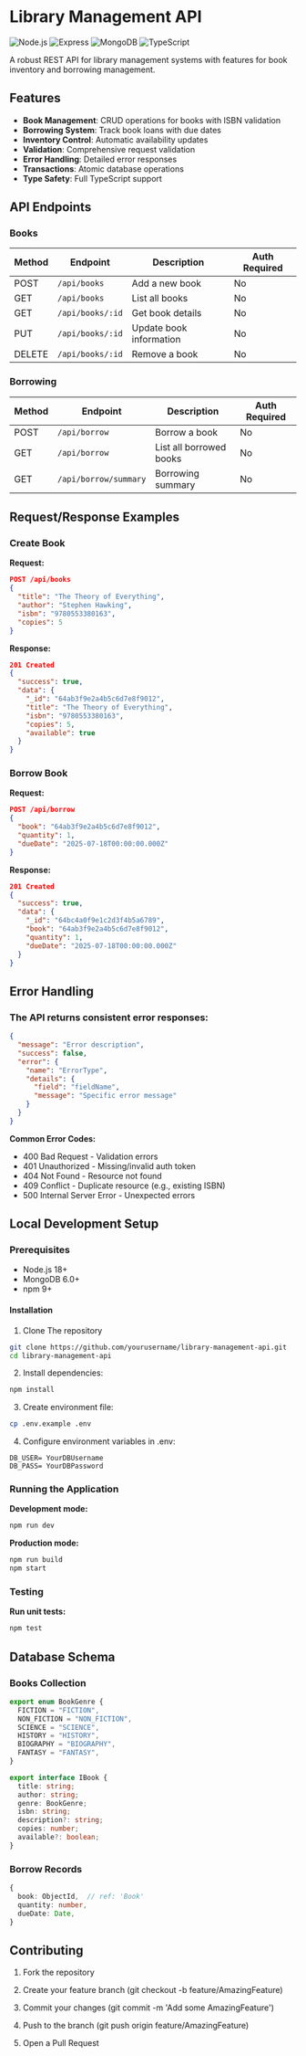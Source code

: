 # Library Management API

![Node.js](https://img.shields.io/badge/Node.js-18+-green)
![Express](https://img.shields.io/badge/Express-4.x-blue)
![MongoDB](https://img.shields.io/badge/MongoDB-6.0+-green)
![TypeScript](https://img.shields.io/badge/TypeScript-5.x-blue)

A robust REST API for library management systems with features for book inventory and borrowing management.

## Features

- **Book Management**: CRUD operations for books with ISBN validation
- **Borrowing System**: Track book loans with due dates
- **Inventory Control**: Automatic availability updates
- **Validation**: Comprehensive request validation
- **Error Handling**: Detailed error responses
- **Transactions**: Atomic database operations
- **Type Safety**: Full TypeScript support

## API Endpoints

### Books

| Method | Endpoint         | Description             | Auth Required |
| ------ | ---------------- | ----------------------- | ------------- |
| POST   | `/api/books`     | Add a new book          | No            |
| GET    | `/api/books`     | List all books          | No            |
| GET    | `/api/books/:id` | Get book details        | No            |
| PUT    | `/api/books/:id` | Update book information | No            |
| DELETE | `/api/books/:id` | Remove a book           | No            |

### Borrowing

| Method | Endpoint              | Description             | Auth Required |
| ------ | --------------------- | ----------------------- | ------------- |
| POST   | `/api/borrow`         | Borrow a book           | No            |
| GET    | `/api/borrow`         | List all borrowed books | No            |
| GET    | `/api/borrow/summary` | Borrowing summary       | No            |

## Request/Response Examples

### Create Book

**Request:**

```json
POST /api/books
{
  "title": "The Theory of Everything",
  "author": "Stephen Hawking",
  "isbn": "9780553380163",
  "copies": 5
}
```

**Response:**

```json
201 Created
{
  "success": true,
  "data": {
    "_id": "64ab3f9e2a4b5c6d7e8f9012",
    "title": "The Theory of Everything",
    "isbn": "9780553380163",
    "copies": 5,
    "available": true
  }
}
```

### Borrow Book

**Request:**

```json
POST /api/borrow
{
  "book": "64ab3f9e2a4b5c6d7e8f9012",
  "quantity": 1,
  "dueDate": "2025-07-18T00:00:00.000Z"
}
```

**Response:**

```json
201 Created
{
  "success": true,
  "data": {
    "_id": "64bc4a0f9e1c2d3f4b5a6789",
    "book": "64ab3f9e2a4b5c6d7e8f9012",
    "quantity": 1,
    "dueDate": "2025-07-18T00:00:00.000Z"
  }
}
```

## Error Handling

### The API returns consistent error responses:

```json
{
  "message": "Error description",
  "success": false,
  "error": {
    "name": "ErrorType",
    "details": {
      "field": "fieldName",
      "message": "Specific error message"
    }
  }
}
```

**Common Error Codes:**

- 400 Bad Request - Validation errors
- 401 Unauthorized - Missing/invalid auth token
- 404 Not Found - Resource not found
- 409 Conflict - Duplicate resource (e.g., existing ISBN)
- 500 Internal Server Error - Unexpected errors

## Local Development Setup

### Prerequisites

- Node.js 18+
- MongoDB 6.0+
- npm 9+

#### Installation

1. Clone The repository

```bash
git clone https://github.com/yourusername/library-management-api.git
cd library-management-api
```

2. Install dependencies:

```bash
npm install
```

3. Create environment file:

```bash
cp .env.example .env
```

4. Configure environment variables in .env:

```text
DB_USER= YourDBUsername
DB_PASS= YourDBPassword
```

### Running the Application

**Development mode:**

```bash
npm run dev
```

**Production mode:**

```bash
npm run build
npm start
```

### Testing

**Run unit tests:**

```bash
npm test
```

## Database Schema

### Books Collection

```typescript
export enum BookGenre {
  FICTION = "FICTION",
  NON_FICTION = "NON_FICTION",
  SCIENCE = "SCIENCE",
  HISTORY = "HISTORY",
  BIOGRAPHY = "BIOGRAPHY",
  FANTASY = "FANTASY",
}

export interface IBook {
  title: string;
  author: string;
  genre: BookGenre;
  isbn: string;
  description?: string;
  copies: number;
  available?: boolean;
}
```

### Borrow Records

```typescript
{
  book: ObjectId,  // ref: 'Book'
  quantity: number,
  dueDate: Date,
}
```

## Contributing

1. Fork the repository

2. Create your feature branch (git checkout -b feature/AmazingFeature)

3. Commit your changes (git commit -m 'Add some AmazingFeature')

4. Push to the branch (git push origin feature/AmazingFeature)

5. Open a Pull Request
